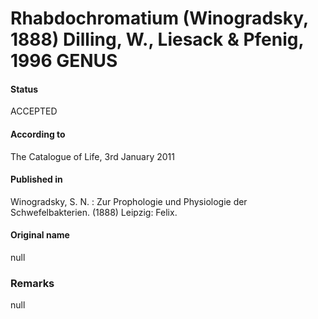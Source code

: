 Rhabdochromatium (Winogradsky, 1888) Dilling, W., Liesack & Pfenig, 1996 GENUS
=======

#### Status
ACCEPTED

#### According to
The Catalogue of Life, 3rd January 2011

#### Published in
Winogradsky, S. N. : Zur Prophologie und Physiologie der Schwefelbakterien. (1888) Leipzig: Felix.

#### Original name
null

### Remarks
null